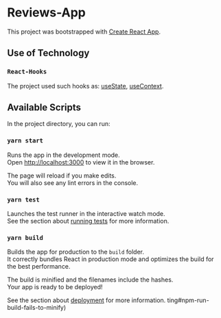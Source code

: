 # Reviews-App

This project was bootstrapped with [Create React App](https://github.com/facebook/create-react-app).

## Use of Technology
### `React-Hooks`

The project used such hooks as:
[useState](https://reactjs.org/docs/hooks-reference.html#usestate),
[useContext](https://reactjs.org/docs/hooks-reference.html#usecontext).

## Available Scripts

In the project directory, you can run:

### `yarn start`

Runs the app in the development mode.\
Open [http://localhost:3000](http://localhost:3000) to view it in the browser.

The page will reload if you make edits.\
You will also see any lint errors in the console.

### `yarn test`

Launches the test runner in the interactive watch mode.\
See the section about [running tests](https://facebook.github.io/create-react-app/docs/running-tests) for more information.

### `yarn build`

Builds the app for production to the `build` folder.\
It correctly bundles React in production mode and optimizes the build for the best performance.

The build is minified and the filenames include the hashes.\
Your app is ready to be deployed!

See the section about [deployment](https://facebook.github.io/create-react-app/docs/deployment) for more information.
ting#npm-run-build-fails-to-minify)
